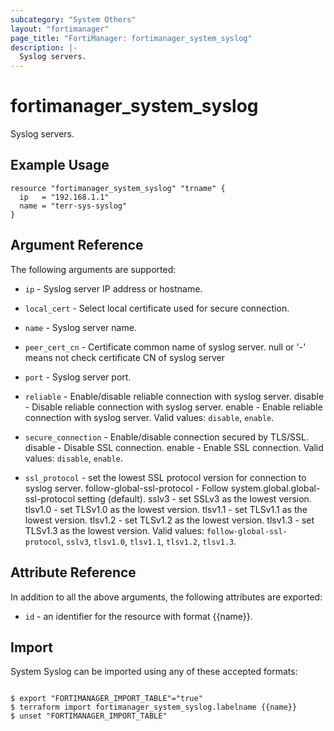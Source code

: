 ```yaml
---
subcategory: "System Others"
layout: "fortimanager"
page_title: "FortiManager: fortimanager_system_syslog"
description: |-
  Syslog servers.
---
```


# fortimanager_system_syslog
Syslog servers.

## Example Usage

```hcl
resource "fortimanager_system_syslog" "trname" {
  ip   = "192.168.1.1"
  name = "terr-sys-syslog"
}
```

## Argument Reference


The following arguments are supported:


* `ip` - Syslog server IP address or hostname.
* `local_cert` - Select local certificate used for secure connection.
* `name` - Syslog server name.
* `peer_cert_cn` - Certificate common name of syslog server. null or &apos;-&apos; means not check certificate CN of syslog server
* `port` - Syslog server port.
* `reliable` - Enable/disable reliable connection with syslog server. disable - Disable reliable connection with syslog server. enable - Enable reliable connection with syslog server. Valid values: `disable`, `enable`.

* `secure_connection` - Enable/disable connection secured by TLS/SSL. disable - Disable SSL connection. enable - Enable SSL connection. Valid values: `disable`, `enable`.

* `ssl_protocol` - set the lowest SSL protocol version for connection to syslog server. follow-global-ssl-protocol - Follow system.global.global-ssl-protocol setting (default). sslv3 - set SSLv3 as the lowest version. tlsv1.0 - set TLSv1.0 as the lowest version. tlsv1.1 - set TLSv1.1 as the lowest version. tlsv1.2 - set TLSv1.2 as the lowest version. tlsv1.3 - set TLSv1.3 as the lowest version. Valid values: `follow-global-ssl-protocol`, `sslv3`, `tlsv1.0`, `tlsv1.1`, `tlsv1.2`, `tlsv1.3`.



## Attribute Reference

In addition to all the above arguments, the following attributes are exported:
* `id` - an identifier for the resource with format {{name}}.

## Import

System Syslog can be imported using any of these accepted formats:
```

$ export "FORTIMANAGER_IMPORT_TABLE"="true"
$ terraform import fortimanager_system_syslog.labelname {{name}}
$ unset "FORTIMANAGER_IMPORT_TABLE"
```

